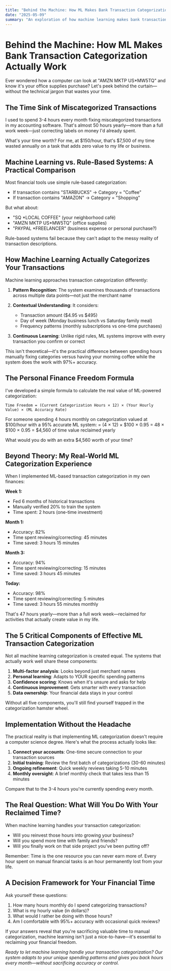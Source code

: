 ```yaml
---
title: "Behind the Machine: How ML Makes Bank Transaction Categorization Actually Work"
date: "2025-05-09"
summary: "An exploration of how machine learning makes bank transaction categorization actually work."
---
```


# Behind the Machine: How ML Makes Bank Transaction Categorization Actually Work

Ever wondered how a computer can look at "AMZN MKTP US*MW5TQ" and know it's your office supplies purchase? Let's peek behind the curtain—without the technical jargon that wastes your time.

## The Time Sink of Miscategorized Transactions

I used to spend 3-4 hours every month fixing miscategorized transactions in my accounting software. That's almost 50 hours yearly—more than a full work week—just correcting labels on money I'd already spent.

What's your time worth? For me, at $150/hour, that's $7,500 of my time wasted annually on a task that adds zero value to my life or business.

## Machine Learning vs. Rule-Based Systems: A Practical Comparison

Most financial tools use simple rule-based categorization:
- If transaction contains "STARBUCKS" → Category = "Coffee"
- If transaction contains "AMAZON" → Category = "Shopping"

But what about:
- "SQ *LOCAL COFFEE" (your neighborhood café)
- "AMZN MKTP US*MW5TQ" (office supplies)
- "PAYPAL *FREELANCER" (business expense or personal purchase?)

Rule-based systems fail because they can't adapt to the messy reality of transaction descriptions.

## How Machine Learning Actually Categorizes Your Transactions

Machine learning approaches transaction categorization differently:

1. **Pattern Recognition**: The system examines thousands of transactions across multiple data points—not just the merchant name
   
2. **Contextual Understanding**: It considers:
   - Transaction amount ($4.95 vs $495)
   - Day of week (Monday business lunch vs Saturday family meal)
   - Frequency patterns (monthly subscriptions vs one-time purchases)
   
3. **Continuous Learning**: Unlike rigid rules, ML systems improve with every transaction you confirm or correct

This isn't theoretical—it's the practical difference between spending hours manually fixing categories versus having your morning coffee while the system does the work with 97%+ accuracy.

## The Personal Finance Freedom Formula

I've developed a simple formula to calculate the real value of ML-powered categorization:

```
Time Freedom = (Current Categorization Hours × 12) × (Your Hourly Value) × (ML Accuracy Rate)
```

For someone spending 4 hours monthly on categorization valued at $100/hour with a 95% accurate ML system:
= (4 × 12) × $100 × 0.95
= 48 × $100 × 0.95
= $4,560 of time value reclaimed yearly

What would you do with an extra $4,560 worth of your time?

## Beyond Theory: My Real-World ML Categorization Experience

When I implemented ML-based transaction categorization in my own finances:

**Week 1:**
- Fed 6 months of historical transactions
- Manually verified 20% to train the system
- Time spent: 2 hours (one-time investment)

**Month 1:**
- Accuracy: 82%
- Time spent reviewing/correcting: 45 minutes
- Time saved: 3 hours 15 minutes

**Month 3:**
- Accuracy: 94%
- Time spent reviewing/correcting: 15 minutes
- Time saved: 3 hours 45 minutes

**Today:**
- Accuracy: 98%
- Time spent reviewing/correcting: 5 minutes
- Time saved: 3 hours 55 minutes monthly

That's 47 hours yearly—more than a full work week—reclaimed for activities that actually create value in my life.

## The 5 Critical Components of Effective ML Transaction Categorization

Not all machine learning categorization is created equal. The systems that actually work well share these components:

1. **Multi-factor analysis**: Looks beyond just merchant names
2. **Personal learning**: Adapts to YOUR specific spending patterns
3. **Confidence scoring**: Knows when it's unsure and asks for help
4. **Continuous improvement**: Gets smarter with every transaction
5. **Data ownership**: Your financial data stays in your control

Without all five components, you'll still find yourself trapped in the categorization hamster wheel.

## Implementation Without the Headache

The practical reality is that implementing ML categorization doesn't require a computer science degree. Here's what the process actually looks like:

1. **Connect your accounts**: One-time secure connection to your transaction sources
2. **Initial training**: Review the first batch of categorizations (30-60 minutes)
3. **Ongoing refinement**: Quick weekly reviews taking 5-10 minutes
4. **Monthly oversight**: A brief monthly check that takes less than 15 minutes

Compare that to the 3-4 hours you're currently spending every month.

## The Real Question: What Will You Do With Your Reclaimed Time?

When machine learning handles your transaction categorization:

- Will you reinvest those hours into growing your business?
- Will you spend more time with family and friends?
- Will you finally work on that side project you've been putting off?

Remember: Time is the one resource you can never earn more of. Every hour spent on manual financial tasks is an hour permanently lost from your life.

## A Decision Framework for Your Financial Time

Ask yourself these questions:

1. How many hours monthly do I spend categorizing transactions?
2. What is my hourly value (in dollars)?
3. What would I rather be doing with those hours?
4. Am I comfortable with 95%+ accuracy with occasional quick reviews?

If your answers reveal that you're sacrificing valuable time to manual categorization, machine learning isn't just a nice-to-have—it's essential to reclaiming your financial freedom.

*Ready to let machine learning handle your transaction categorization? Our system adapts to your unique spending patterns and gives you back hours every month—without sacrificing accuracy or control.*